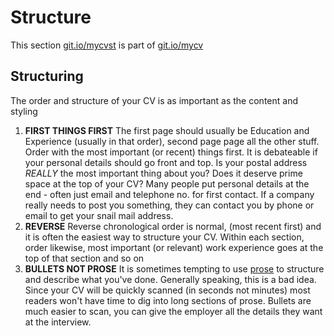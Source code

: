 # Structure

This section [git.io/mycvst](http://git.io/mycvst) is part of [git.io/mycv](http://git.io/mycv)

## Structuring

The order and structure of your CV is as important as the content and styling

  1. **FIRST THINGS FIRST** The first page should usually be Education and Experience (usually in that order), second page page all the other stuff. Order with the most important (or recent) things first. It is debateable if your personal details should go front and top. Is your postal address *REALLY* the most important thing about you? Does it deserve prime space at the top of your CV? Many people put personal details at the end  - often just email and telephone no. for first contact. If a company really needs to post you something, they can contact you by phone or email to get your snail mail address.
  2. **REVERSE** Reverse chronological order is normal, (most recent first) and it is often the easiest way to structure your CV. Within each section, order likewise, most important (or relevant) work experience goes at the top of that section and so on
  3. **BULLETS NOT PROSE** It is sometimes tempting to use [prose](https://en.wikipedia.org/wiki/Prose) to structure and describe what you've done. Generally speaking, this is a bad idea. Since your CV will be quickly scanned (in seconds not minutes) most readers won't have time to dig into long sections of prose. Bullets are much easier to scan, you can give the employer all the details they want at the interview.
